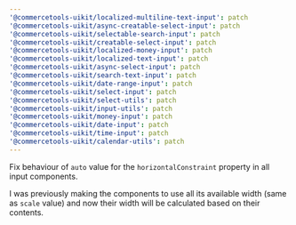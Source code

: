 ```yaml
---
'@commercetools-uikit/localized-multiline-text-input': patch
'@commercetools-uikit/async-creatable-select-input': patch
'@commercetools-uikit/selectable-search-input': patch
'@commercetools-uikit/creatable-select-input': patch
'@commercetools-uikit/localized-money-input': patch
'@commercetools-uikit/localized-text-input': patch
'@commercetools-uikit/async-select-input': patch
'@commercetools-uikit/search-text-input': patch
'@commercetools-uikit/date-range-input': patch
'@commercetools-uikit/select-input': patch
'@commercetools-uikit/select-utils': patch
'@commercetools-uikit/input-utils': patch
'@commercetools-uikit/money-input': patch
'@commercetools-uikit/date-input': patch
'@commercetools-uikit/time-input': patch
'@commercetools-uikit/calendar-utils': patch
---
```


Fix behaviour of `auto` value for the `horizontalConstraint` property in all input components.

I was previously making the components to use all its available width (same as `scale` value) and now their width will be calculated based on their contents.
